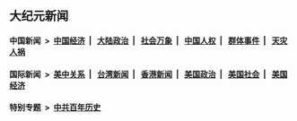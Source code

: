 ## 大纪元新闻

#### 中国新闻 &nbsp;>&nbsp; [中国经济](indexes/ncid283/README.md?07241645) &nbsp;| &nbsp; [大陆政治](indexes/ncid277/README.md?07241645) &nbsp;| &nbsp; [社会万象](indexes/ncid282/README.md?07241645) &nbsp;| &nbsp; [中国人权](indexes/ncid278/README.md?07241645) &nbsp;| &nbsp; [群体事件](indexes/ncid279/README.md?07241645) &nbsp;| &nbsp; [天灾人祸](indexes/ncid280/README.md?07241645)

#### 国际新闻 &nbsp;>&nbsp; [美中关系](indexes/nf1412576/README.md?07241645) &nbsp;| &nbsp; [台湾新闻](indexes/ncid1349361/README.md?07241645) &nbsp;| &nbsp; [香港新闻](indexes/ncid1349362/README.md?07241645) &nbsp;| &nbsp; [美国政治](indexes/ncid1078159/README.md?07241645) &nbsp;| &nbsp; [美国社会](indexes/ncid1078160/README.md?07241645) &nbsp;| &nbsp; [美国经济](indexes/ncid1078158/README.md?07241645)

#### 特别专题 &nbsp;>&nbsp; [中共百年历史](https://github.com/easy2view/epoch-special/blob/master/README.md?07241645)  

